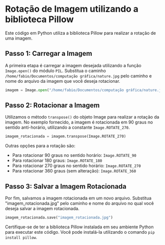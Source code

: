 # Rotação de Imagem utilizando a biblioteca Pillow

Este código em Python utiliza a biblioteca Pillow para realizar a rotação de uma imagem.

## Passo 1: Carregar a Imagem

A primeira etapa é carregar a imagem desejada utilizando a função `Image.open()` do módulo `PIL`. Substitua o caminho `/home/fabio/Documentos/computação gráfica/nature.jpg` pelo caminho e nome do arquivo da imagem que você deseja rotacionar.

```python
imagem = Image.open("/home/fabio/Documentos/computação gráfica/nature.jpg")
```

## Passo 2: Rotacionar a Imagem

Utilizamos o método `transpose()` do objeto Image para realizar a rotação da imagem. No exemplo fornecido, a imagem é rotacionada em 90 graus no sentido anti-horário, utilizando a constante `Image.ROTATE_270`.

```python
imagem_rotacionada = imagem.transpose(Image.ROTATE_270)
```

Outras opções para a rotação são:

- Para rotacionar 90 graus no sentido horário: `Image.ROTATE_90`
- Para rotacionar 180 graus: `Image.ROTATE_180`
- Para rotacionar 270 graus no sentido horário: `Image.ROTATE_270`
- Para rotacionar 360 graus (sem alteração): `Image.ROTATE_360`

## Passo 3: Salvar a Imagem Rotacionada

Por fim, salvamos a imagem rotacionada em um novo arquivo. Substitua "imagem_rotacionada.jpg" pelo caminho e nome do arquivo no qual você deseja salvar a imagem rotacionada.

```python
imagem_rotacionada.save("imagem_rotacionada.jpg")
```

Certifique-se de ter a biblioteca Pillow instalada em seu ambiente Python para executar este código. Você pode instalá-la utilizando o comando `pip install pillow`.